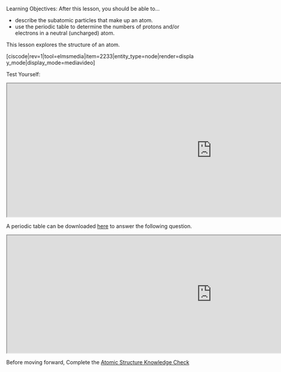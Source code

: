 Learning Objectives: After this lesson, you should be able to…

*   describe the subatomic particles that make up an atom.
*   use the periodic table to determine the numbers of protons and/or electrons in a neutral (uncharged) atom.

This lesson explores the structure of an atom.

[ciscode|rev=1|tool=elmsmedia|item=2233|entity_type=node|render=display_mode|display_mode=mediavideo]

Test Yourself:

<iframe src="https://h5p.org/h5p/embed/63823" width="1090" height="356" allowfullscreen="allowfullscreen"></iframe>

A periodic table can be downloaded [here](https://psu.instructure.com/courses/1832130/files/82243064/download?wrap=1 "PeriodicTableOfTheElementsBW.pdf") to answer the following question.

<iframe src="https://h5p.org/h5p/embed/63822" width="1090" height="314" allowfullscreen="allowfullscreen"></iframe>



Before moving forward, Complete the [Atomic Structure Knowledge Check](https://psu.instructure.com/courses/1832130/quizzes/3204764 "Microteach quiz")